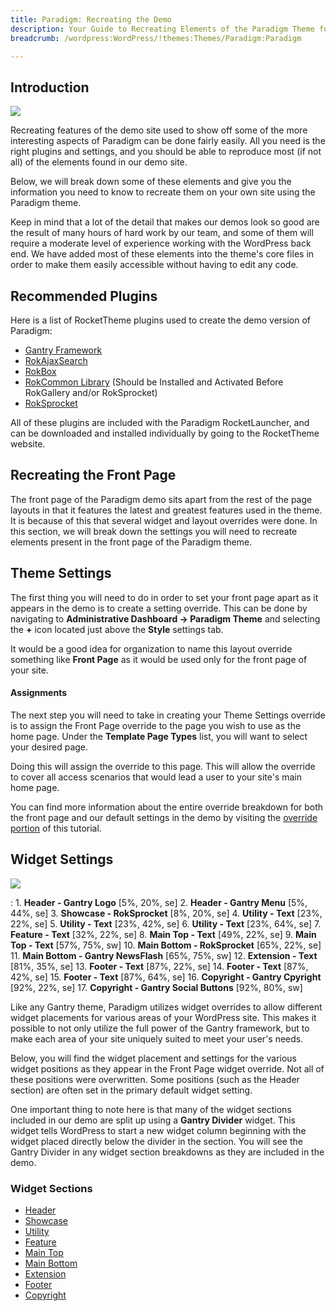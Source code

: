 ```yaml
---
title: Paradigm: Recreating the Demo
description: Your Guide to Recreating Elements of the Paradigm Theme for WordPress
breadcrumb: /wordpress:WordPress/!themes:Themes/Paradigm:Paradigm

---
```


Introduction
-----

![][Paradigm]

Recreating features of the demo site used to show off some of the more interesting aspects of Paradigm can be done fairly easily. All you need is the right plugins and settings, and you should be able to reproduce most (if not all) of the elements found in our demo site. 

Below, we will break down some of these elements and give you the information you need to know to recreate them on your own site using the Paradigm theme.

Keep in mind that a lot of the detail that makes our demos look so good are the result of many hours of hard work by our team, and some of them will require a moderate level of experience working with the WordPress back end. We have added most of these elements into the theme's core files in order to make them easily accessible without having to edit any code.

Recommended Plugins
-----

Here is a list of RocketTheme plugins used to create the demo version of Paradigm:

* [Gantry Framework][gantry]
* [RokAjaxSearch][rokajaxsearch]
* [RokBox][rokbox]
* [RokCommon Library](http://www.rockettheme.com/wordpress/plugins/rokutilities) (Should be Installed and Activated Before RokGallery and/or RokSprocket)
* [RokSprocket][roksprocket]

All of these plugins are included with the Paradigm RocketLauncher, and can be downloaded and installed individually by going to the RocketTheme website.

Recreating the Front Page
-----

The front page of the Paradigm demo sits apart from the rest of the page layouts in that it features the latest and greatest features used in the theme. It is because of this that several widget and layout overrides were done. In this section, we will break down the settings you will need to recreate elements present in the front page of the Paradigm theme.

Theme Settings
-----

The first thing you will need to do in order to set your front page apart as it appears in the demo is to create a setting override. This can be done by navigating to **Administrative Dashboard -> Paradigm Theme** and selecting the **+** icon located just above the **Style** settings tab. 

It would be a good idea for organization to name this layout override something like **Front Page** as it would be used only for the front page of your site.

#### Assignments

The next step you will need to take in creating your Theme Settings override is to assign the Front Page override to the page you wish to use as the home page. Under the **Template Page Types** list, you will want to select your desired page.

Doing this will assign the override to this page. This will allow the override to cover all access scenarios that would lead a user to your site's main home page.

You can find more information about the entire override breakdown for both the front page and our default settings in the demo by visiting the [override portion][demooverride] of this tutorial.

Widget Settings
-----

![][theme]

:   1. **Header - Gantry Logo** [5%, 20%, se]
    2. **Header - Gantry Menu** [5%, 44%, se]
    3. **Showcase - RokSprocket** [8%, 20%, se]
    4. **Utility - Text** [23%, 22%, se]
    5. **Utility - Text** [23%, 42%, se]
    6. **Utility - Text** [23%, 64%, se]
    7. **Feature - Text** [32%, 22%, se]
    8. **Main Top - Text** [49%, 22%, se]
    9. **Main Top - Text** [57%, 75%, sw]
    10. **Main Bottom - RokSprocket** [65%, 22%, se]
    11. **Main Bottom - Gantry NewsFlash** [65%, 75%, sw]
    12. **Extension - Text** [81%, 35%, se]
    13. **Footer - Text** [87%, 22%, se]
    14. **Footer - Text** [87%, 42%, se]
    15. **Footer - Text** [87%, 64%, se]
    16. **Copyright - Gantry Cpyright** [92%, 22%, se]
    17. **Copyright - Gantry Social Buttons** [92%, 80%, sw]

Like any Gantry theme, Paradigm utilizes widget overrides to allow different widget placements for various areas of your WordPress site. This makes it possible to not only utilize the full power of the Gantry framework, but to make each area of your site uniquely suited to meet your user's needs.

Below, you will find the widget placement and settings for the various widget positions as they appear in the Front Page widget override. Not all of these positions were overwritten. Some positions (such as the Header section) are often set in the primary default widget setting.

One important thing to note here is that many of the widget sections included in our demo are split up using a **Gantry Divider** widget. This widget tells WordPress to start a new widget column beginning with the widget placed directly below the divider in the section. You will see the Gantry Divider in any widget section breakdowns as they are included in the demo.

### Widget Sections

* [Header][header]
* [Showcase][showcase]
* [Utility][utility]
* [Feature][feature]
* [Main Top][maintop]
* [Main Bottom][mainbottom]
* [Extension][extension]
* [Footer][footer]
* [Copyright][copyright]


[gantry]: http://gantry.org/downloads
[rokajaxsearch]: http://www.rockettheme.com/wordpress/plugins/rokajaxsearch
[rokbox]: http://www.rockettheme.com/wordpress/plugins/rokbox
[roksprocket]: http://www.rockettheme.com/wordpress/plugins/roksprocket
[Paradigm]: assets/paradigm.jpeg
[roksprocket]: ../../plugins/roksprocket/
[faq]: faq.md
[menu]: ../../start/menu.md
[override]: http://docs.gantry.org/gantry4/configure
[header]: demo_header.md
[showcase]: demo_showcase.md
[mainbottom]: demo_mainbottom.md
[feature]: demo_feature.md
[extension]: demo_extension.md
[posts]: demo_featuredpost.md
[maintop]: demo_maintop.md
[extension]: demo_extension.md
[bottom]: demo_bottom.md
[footer]: demo_footer.md
[social]: demo_social.md
[utility]: demo_utility.md
[copyright]: demo_copyright.md
[top]: demo_top.md
[demooverride]: demo_override.md
[theme]: assets/paradigm2.jpeg
[scroll]: assets/scrollwidget.jpg